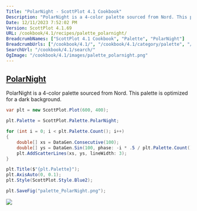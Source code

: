 ```yaml
---
Title: "PolarNight - ScottPlot 4.1 Cookbook"
Description: "PolarNight is a 4-color palette sourced from Nord. This palette is optimized for a dark background."
Date: 12/11/2023 7:52:02 PM
Version: ScottPlot 4.1.69
URL: /cookbook/4.1/recipes/palette_polarnight/
BreadcrumbNames: ["ScottPlot 4.1 Cookbook", "Palette", "PolarNight"]
BreadcrumbUrls: ["/cookbook/4.1/", "/cookbook/4.1/category/palette", "/cookbook/4.1/recipes/palette_polarnight/"]
SearchUrl: "/cookbook/4.1/search/"
OgImage: "/cookbook/4.1/images/palette_polarnight.png"
---
```


<h2><a href='/cookbook/4.1/recipes/palette_polarnight/'>PolarNight</a></h2>

PolarNight is a 4-color palette sourced from Nord. This palette is optimized for a dark background.

```cs
var plt = new ScottPlot.Plot(600, 400);

plt.Palette = ScottPlot.Palette.PolarNight;

for (int i = 0; i < plt.Palette.Count(); i++)
{
    double[] xs = DataGen.Consecutive(100);
    double[] ys = DataGen.Sin(100, phase: -i * .5 / plt.Palette.Count());
    plt.AddScatterLines(xs, ys, lineWidth: 3);
}

plt.Title($"{plt.Palette}");
plt.AxisAuto(0, 0.1);
plt.Style(ScottPlot.Style.Blue2);

plt.SaveFig("palette_PolarNight.png");
```

<img src='../../images/palette_polarnight.png' class='d-block mx-auto my-5' />



